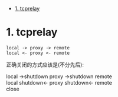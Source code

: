 <!-- TOC -->

- [1. tcprelay](#1-tcprelay)

<!-- /TOC -->


<a id="markdown-1-tcprelay" name="1-tcprelay"></a>
# 1. tcprelay

```
local -> proxy -> remote
local <- proxy <- remote
```

正确关闭的方式应该是(不分先后):

local ->shutdown proxy ->shutdown remote  
local shutdown<- proxy shutdown<- remote  
close  

